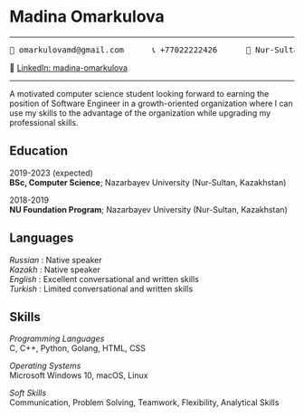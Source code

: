 # **Madina Omarkulova**

----------------------------------------------
<pre>📧 omarkulovamd@gmail.com      📞 +77022222426      📍 Nur-Sultan, Kazakhstan</pre>
🔗 [LinkedIn: madina-omarkulova](https://www.linkedin.com/in/madina-omarkulova/)

----------------------------------------------------------------------------------
A motivated computer science student looking forward to earning the position of Software Engineer in a growth-oriented organization where I can use my skills to the advantage of the organization while upgrading my professional skills.

**Education**
--------------

2019-2023 (expected)\
                **BSc, Computer Science**; Nazarbayev University (Nur-Sultan, Kazakhstan)

2018-2019\
                **NU Foundation Program**; Nazarbayev University (Nur-Sultan, Kazakhstan)

**Languages**
-------------
*Russian* :     Native speaker\
*Kazakh* :      Native speaker\
*English* :     Excellent conversational and written skills\
*Turkish* :     Limited conversational and written skills

**Skills**
-------------
_Programming Languages_\
C, C++,  Python, Golang, HTML, CSS

_Operating Systems_\
Microsoft Windows 10, macOS, Linux

_Soft Skills_\
Communication, Problem Solving, Teamwork, Flexibility, Analytical Skills
